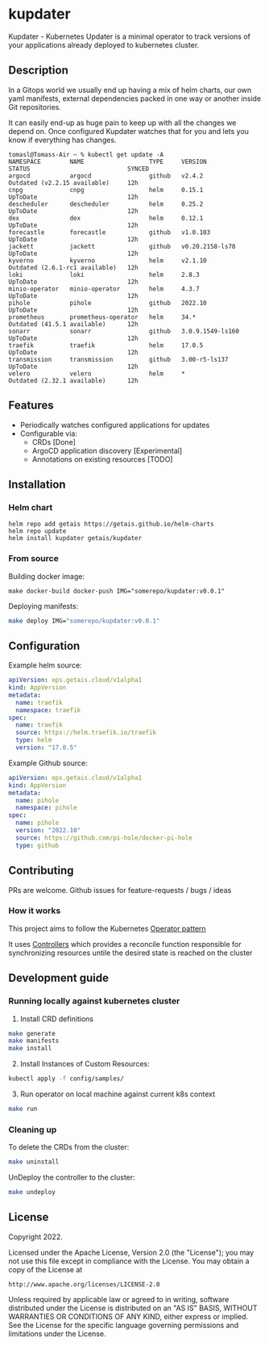 # kupdater
Kupdater - Kubernetes Updater is a minimal operator to track versions of your applications already deployed to kubernetes cluster.

## Description
In a Gitops world we usually end up having a mix of helm charts, our own yaml manifests, external dependencies packed in one way or another inside Git repositories. 

It can easily end-up as huge pain to keep up with all the changes we depend on. 
Once configured Kupdater watches that for you and lets you know if everything has changes.

```
tomasl@Tomass-Air ~ % kubectl get update -A
NAMESPACE        NAME                  TYPE     VERSION            STATUS                           SYNCED
argocd           argocd                github   v2.4.2             Outdated (v2.2.15 available)     12h
cnpg             cnpg                  helm     0.15.1             UpToDate                         12h
descheduler      descheduler           helm     0.25.2             UpToDate                         12h
dex              dex                   helm     0.12.1             UpToDate                         12h
forecastle       forecastle            github   v1.0.103           UpToDate                         12h
jackett          jackett               github   v0.20.2158-ls78    UpToDate                         12h
kyverno          kyverno               helm     v2.1.10            Outdated (2.6.1-rc1 available)   12h
loki             loki                  helm     2.8.3              UpToDate                         12h
minio-operator   minio-operator        helm     4.3.7              UpToDate                         12h
pihole           pihole                github   2022.10            UpToDate                         12h
prometheus       prometheus-operator   helm     34.*               Outdated (41.5.1 available)      12h
sonarr           sonarr                github   3.0.9.1549-ls160   UpToDate                         12h
traefik          traefik               helm     17.0.5             UpToDate                         12h
transmission     transmission          github   3.00-r5-ls137      UpToDate                         12h
velero           velero                helm     *                  Outdated (2.32.1 available)      12h
```

## Features
- Periodically watches configured applications for updates
- Configurable via:
  - CRDs [Done]
  - ArgoCD application discovery [Experimental]
  - Annotations on existing resources [TODO]

## Installation
### Helm chart
```
helm repo add getais https://getais.github.io/helm-charts
helm repo update
helm install kupdater getais/kupdater
```

### From source
Building docker image:
```
make docker-build docker-push IMG="somerepo/kupdater:v0.0.1"
```
Deploying manifests:
```bash
make deploy IMG="somerepo/kupdater:v0.0.1"
```

## Configuration
Example helm source:
```yaml
apiVersion: ops.getais.cloud/v1alpha1
kind: AppVersion
metadata:
  name: traefik
  namespace: traefik
spec:
  name: traefik
  source: https://helm.traefik.io/traefik
  type: helm
  version: "17.0.5"
```

Example Github source:
```yaml
apiVersion: ops.getais.cloud/v1alpha1
kind: AppVersion
metadata:
  name: pihole
  namespace: pihole
spec:
  name: pihole
  version: "2022.10"
  source: https://github.com/pi-hole/docker-pi-hole
  type: github
```

## Contributing
PRs are welcome. 
Github issues for feature-requests / bugs / ideas

### How it works
This project aims to follow the Kubernetes [Operator pattern](https://kubernetes.io/docs/concepts/extend-kubernetes/operator/)

It uses [Controllers](https://kubernetes.io/docs/concepts/architecture/controller/) 
which provides a reconcile function responsible for synchronizing resources untile the desired state is reached on the cluster 

## Development guide

### Running locally against kubernetes cluster
1. Install CRD definitions
```bash
make generate
make manifests
make install
```
2. Install Instances of Custom Resources:

```sh
kubectl apply -f config/samples/
```

3. Run operator on local machine against current k8s context
```bash
make run
```

### Cleaning up
To delete the CRDs from the cluster:

```sh
make uninstall
```

UnDeploy the controller to the cluster:

```sh
make undeploy
```

## License

Copyright 2022.

Licensed under the Apache License, Version 2.0 (the "License");
you may not use this file except in compliance with the License.
You may obtain a copy of the License at

    http://www.apache.org/licenses/LICENSE-2.0

Unless required by applicable law or agreed to in writing, software
distributed under the License is distributed on an "AS IS" BASIS,
WITHOUT WARRANTIES OR CONDITIONS OF ANY KIND, either express or implied.
See the License for the specific language governing permissions and
limitations under the License.

